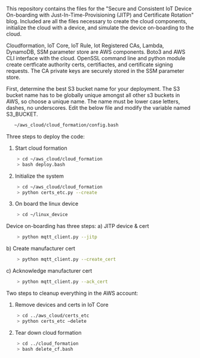 This repository contains the files for the "Secure and Consistent IoT Device On-boarding with Just-In-Time-Provisioning (JITP) and Certificate Rotation" blog. Included are all the files necessary to create the cloud components, initialize the cloud with a device, and simulate the device on-boarding to the cloud. 

Cloudformation, IoT Core, IoT Rule, Iot Registered CAs, Lambda, DynamoDB, SSM parameter store are AWS components. Boto3 and AWS CLI interface with the cloud. OpenSSL command line and python module create certficate authority certs, certifiactes, and certificate signing requests. The CA private keys are securely stored in the SSM parameter store.

First, determine the best S3 bucket name for your deployment. The S3 bucket name has to be globally unique amongst all other s3 buckets in AWS, so choose a unique name. The name must be lower case letters, dashes, no underscores. Edit the below file and modify the variable named S3_BUCKET.
```bash
   ~/aws_cloud/cloud_formation/config.bash
```

Three steps to deploy the code:
1) Start cloud formation
```bash
    > cd ~/aws_cloud/cloud_formation
    > bash deploy.bash
```
2) Initialize the system
```bash
    > cd ~/aws_cloud/cloud_formation
    > python certs_etc.py --create
```
3) On board the linux device
```bash
    > cd ~/linux_device
```
Device on-boarding has three steps:
a) JITP device & cert
```bash
    > python mqtt_client.py --jitp
```
b) Create manufacturer cert
```bash
    > python mqtt_client.py --create_cert
```
c) Acknowledge manufacturer cert
```bash
    > python mqtt_client.py --ack_cert
```

Two steps to cleanup everything in the AWS account:
1) Remove devices and certs in IoT Core
```bash
    > cd ../aws_cloud/certs_etc
    > python certs_etc —delete
```
2) Tear down cloud formation
```bash
    > cd ../cloud_formation
    > bash delete_cf.bash
```
